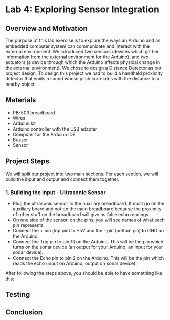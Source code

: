 # Lab 4: Exploring Sensor Integration

## Overview and Motivation
The purpose of this lab exercise is to explore the ways an Arduino and an embedded computer system can communicate and interact with the external environment. We introduced two sensors (devices which gather information from the external environment for the Arduino), and two actuators (a device through which the Arduino affects physical change in the external environment). We chose to design a Distance Detector as our project design. To design this project we had to build a handheld proximity detector that emits a sound whose pitch correlates with the distance to a nearby object.


## Materials

- PB-503 breadboard
- Wires
- Arduino kit
- Arduino controller with the USB adapter
- Computer for the Arduino IDE
- Buzzer
- Sensor

## Project Steps

We will split our project into two main sections. For each section, we will build the input and output and connect them together.

### 1. Building the input - Ultrasonic Sensor
- Plug the ultrasonic sensor to the auxiliary breadboard. It must go on the auxiliary board and not on the main breadboard because the proximity of other stuff on the breadboard will give us false echo readings.
- On one side of the sensor, on the pins, you will see names of what each pin represents.
- Connect the + pin (top pin) to +5V and the - pin (bottom pin) to GND on the Arduino.
- Connect the Trig pin to pin 13 on the Arduino. This will be the pin which turns on the sonar device (an output for your Arduino, an input for your sonar device).
- Connect the Echo pin to pin 2 on the Arduino. This will be the pin which reads the echo (input on Arduino, output on sonar device).

After following the steps above, you should be able to have something like this:



## Testing

## Conclusion




